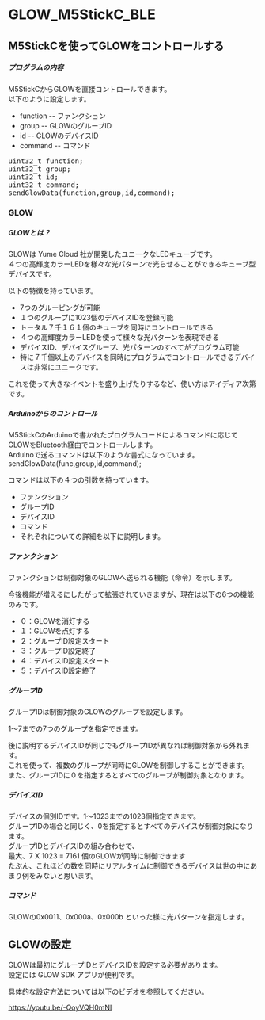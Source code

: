 # GLOW_M5StickC_BLE
## M5StickCを使ってGLOWをコントロールする
##### プログラムの内容
M5StickCからGLOWを直接コントロールできます。<br>
以下のように設定します。
- function -- ファンクション
- group -- GLOWのグループID
- id -- GLOWのデバイスID
- command -- コマンド

<pre>
uint32_t function;
uint32_t group;
uint32_t id;
uint32_t command;
sendGlowData(function,group,id,command);
</pre>

### GLOW
##### GLOWとは？
GLOWは Yume Cloud 社が開発したユニークなLEDキューブです。<br>
４つの高輝度カラーLEDを様々な光パターンで光らせることができるキューブ型デバイスです。

以下の特徴を持っています。

- 7つのグルーピングが可能
- １つのグループに1023個のデバイスIDを登録可能
- トータル７千１６１個のキューブを同時にコントロールできる
- ４つの高輝度カラーLEDを使って様々な光パターンを表現できる
- デバイスID、デバイスグループ、光パターンのすべてがプログラム可能
- 特に７千個以上のデバイスを同時にプログラムでコントロールできるデバイスは非常にユニークです。

これを使って大きなイベントを盛り上げたりするなど、使い方はアイディア次第です。

##### Arduinoからのコントロール

M5StickCのArduinoで書かれたプログラムコードによるコマンドに応じてGLOWをBluetooth経由でコントロールします。<br>
Arduinoで送るコマンドは以下のような書式になっています。<br>
sendGlowData(func,group,id,command);

コマンドは以下の４つの引数を持っています。

- ファンクション
- グループID
- デバイスID
- コマンド
- それぞれについての詳細を以下に説明します。

##### ファンクション
ファンクションは制御対象のGLOWへ送られる機能（命令）を示します。

今後機能が増えるにしたがって拡張されていきますが、現在は以下の6つの機能のみです。

- ０：GLOWを消灯する
- １：GLOWを点灯する
- ２：グループID設定スタート
- ３：グループID設定終了
- ４：デバイスID設定スタート
- ５：デバイスID設定終了

##### グループID
グループIDは制御対象のGLOWのグループを設定します。

1～7までの7つのグループを指定できます。

後に説明するデバイスIDが同じでもグループIDが異なれば制御対象から外れます。<br>
これを使って、複数のグループが同時にGLOWを制御しすることができます。<br>
また、グループIDに０を指定するとすべてのグループが制御対象となります。

##### デバイスID
デバイスの個別IDです。1～1023までの1023個指定できます。<br>
グループIDの場合と同じく、0を指定するとすべてのデバイスが制御対象になります。<br>
グループIDとデバイスIDの組み合わせで、<br>
最大、7 X 1023 = 7161 個のGLOWが同時に制御できます<br>
たぶん、これほどの数を同時にリアルタイムに制御できるデバイスは世の中にあまり例をみないと思います。

##### コマンド
GLOWの0x0011、0x000a、0x000b といった様に光パターンを指定します。

## GLOWの設定

GLOWは最初にグループIDとデバイスIDを設定する必要があります。<br>
設定には GLOW SDK アプリが便利です。

具体的な設定方法については以下のビデオを参照してください。

https://youtu.be/-QoyVQH0mNI

